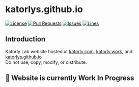 # katorlys.github.io
[![License](https://img.shields.io/badge/license-CC%20BY--NC--ND--4.0-green?style=flat-square)](http://creativecommons.org/licenses/by-nc-nd/4.0) [![Pull Requests](https://img.shields.io/github/issues-pr-closed/katorlys/katorlys.github.io?style=flat-square)](https://github.com/katorlys/katorlys.github.io/pulls) [![Issues](https://img.shields.io/github/issues-closed/katorlys/katorlys.github.io?style=flat-square)](https://github.com/katorlys/katorlys.github.io/issues) [![Lines](https://img.shields.io/tokei/lines/github/katorlys/katorlys.github.io?style=flat-square)](https://github.com/katorlys/katorlys.github.io)

## Introduction
Katorly Lab website hosted at [katorly.com](https://katorly.com), [katorly.work](https://katorly.work), and [katorlys.github.io](https://katorlys.github.io)  
Do not use, copy, modify, or distribute.  

## 🚧 Website is currently Work In Progress

